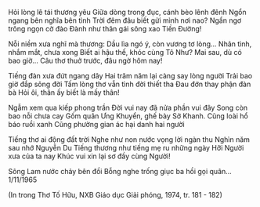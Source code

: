 Hỏi lòng lê tái thương yêu
Giữa dòng trong đục, cánh bèo lênh đênh
Ngổn ngang bên nghĩa bên tình
Trời đêm đâu biết gửi mình nơi nao?
Ngẩn ngơ trông ngọn cờ đào
Đành như thân gái sông xao Tiền Đường!

Nỗi niềm xưa nghĩ mà thương:
Dầu lìa ngó ý, còn vương tơ lòng...
Nhân tình, nhắm mắt, chưa xong
Biết ai hậu thế, khóc cùng Tô Như?
Mai sau, dù có bao giờ...
Câu thơ thuở trước, đâu ngờ hôm nay!

Tiếng đàn xưa đứt ngang dây
Hai trăm năm lại càng say lòng người
Trải bao giờ đắp sông đời
Tấm lòng thơ vẫn tình đời thiết tha
Đau đớn thay phận đàn bà
Hỏi ôi, thân ấy biết là mấy thân!

Ngẫm xem qua kiếp phong trần
Đời vui nay đã nửa phần vui đây
Song còn bao nỗi chưa cay
Gốm quân Ưng Khuyển, ghế bày Sở Khanh.
Cũng loài hổ báo ruồi xanh
Cũng phường gian ác hại danh hai người

Tiếng thơ ai động đất trời
Nghe như non nước vọng lời ngàn thu
Nghìn năm sau nhớ Nguyễn Du
Tiếng thương như tiếng mẹ ru những ngày
Hỡi Người xưa của ta nay
Khúc vui xin lại sơ đầy cùng Người!

Sông Lam nước chảy bên đồi
Bỗng nghe trống giục ba hồi gọi quân...
1/11/1965

(In trong Thơ Tố Hữu, NXB Giáo dục Giải phóng, 1974, tr. 181 - 182)